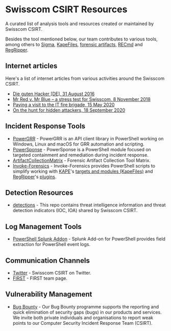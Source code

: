 # Swisscom CSIRT Resources
A curated list of analysis tools and resources created or maintained by Swisscom CSIRT.

Besides the tool mentioned below, our team contributes to various tools, among others to [Sigma](https://github.com/SigmaHQ/sigma), [KapeFiles](https://github.com/EricZimmerman/KapeFiles), [forensic artifacts](https://github.com/forensicartifacts/artifacts), [RECmd](https://github.com/EricZimmerman/RECmd) and [RegRipper](https://github.com/keydet89/RegRipper3.0).

## Internet articles
Here's a list of internet articles from various activities around the Swisscom CSIRT.
* [Die guten Hacker [DE], 31 August 2016](https://www.swisscom.ch/de/magazin/datensicherheit-infrastruktur/die-guten-hacker/)
* [Mr Red v. Mr Blue – a stress test for Swisscom, 8 November 2018](https://www.swisscom.ch/en/business/enterprise/themen/security/cyber-security-defense-csirt.html)
* [Paying a visit to the IT fire brigade, 15 May 2020](https://www.swisscom.ch/en/business/enterprise/themen/security/soc-csirt-arbeitstag.html)
* [On the hunt for hidden attackers, 18 September 2020](https://www.swisscom.ch/en/business/enterprise/themen/security/threat-hunting.html)

## Incident Response Tools
* [PowerGRR](https://github.com/swisscom/PowerGRR) - PowerGRR is an API client library in PowerShell working on Windows, Linux and macOS for GRR automation and scripting.
* [PowerSponse](https://github.com/swisscom/PowerSponse) - PowerSponse is a PowerShell module focused on targeted containment and remediation during incident response.
* [ArtifactCollectionMatrix](https://github.com/swisscom/ArtifactCollectionMatrix) - Forensic Artifact Collection Tool Matrix.	
* [Invoke-Forensics](https://github.com/swisscom/Invoke-Forensics) - Invoke-Forensics provides PowerShell scripts to simplify working with [KAPE](https://www.kroll.com/en/services/cyber-risk/incident-response-litigation-support/kroll-artifact-parser-extractor-kape)'s
[targets and modules (KapeFiles)](https://github.com/EricZimmerman/KapeFiles) and [RegRipper](https://github.com/keydet89/RegRipper3.0)'s
[plugins](https://github.com/keydet89/RegRipper3.0/tree/master/plugins).
  
## Detection Resources
* [detections](https://github.com/swisscom/detections) - This repo contains threat intelligence information and threat detection indicators (IOC, IOA) shared by Swisscom CSIRT.

## Log Management Tools
* [PowerShell Splunk Addon](https://github.com/swisscom/splunk-addon-powershell/) - Splunk Add-on for PowerShell provides field extraction for PowerShell event logs.

## Communication Channels
* [Twitter](https://twitter.com/swisscom_csirt) - Swisscom CSIRT on Twitter.
* [FIRST](https://www.first.org/members/teams/swisscom_csirt) - FIRST team page.

## Vulnerability Management
* [Bug Bounty](https://www.swisscom.ch/en/about/security/bug-bounty.html) - Our Bug Bounty programme supports the reporting and quick elimination of security gaps (bugs) in our products and services. We invite both private individuals and organisations to report weak points to our Computer Security Incident Response Team (CSIRT).

